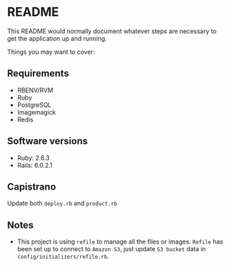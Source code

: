 # README

This README would normally document whatever steps are necessary to get the
application up and running.

Things you may want to cover:

## Requirements
- RBENV/RVM
- Ruby
- PostgreSQL
- Imagemagick
- Redis

## Software versions
- Ruby: 2.6.3
- Rails: 6.0.2.1

## Capistrano
Update both `deploy.rb` and `product.rb`

## Notes
- This project is using `refile` to manage all the files or images. `Refile` has been set up to connect to `Amazon S3`, just update `S3 bucket` data in `config/initializers/refile.rb`.
